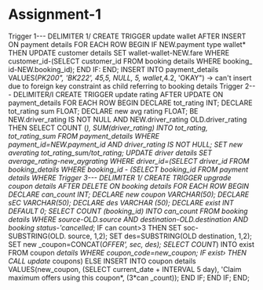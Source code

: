 # Assignment-1
Trigger 1---
DELIMITER 1/
CREATE TRIGGER update wallet AFTER INSERT ON payment details
FOR EACH ROW
BEGIN
IF NEW.payment type wallet* THEN
UPDATE customer details
SET wallet-wallet-NEW.fare WHERE customer_id-(SELECT customer_id FROM booking details WHERE booking_ id-NEW.booking_id);
END IF:
END;
INSERT INTO payment_details VALUES(*PK200", 'BK222', 45,5, NULL, 5, wallet*,4.2, 'OKAY") -> can't insert due to foreign key constraint as child referring to booking details
Trigger 2---
DELIMITER/I
CREATE TRIGGER update rating AFTER UPDATE ON payment_details
FOR EACH ROW
BEGIN
DECLARE tot_rating INT;
DECLARE tot_rating sum FLOAT;
DECLARE new avg rating FLOAT;
BE NEW.driver_rating IS NOT NULL AND NEW.driver_rating OLD.driver_rating THEN
SELECT COUNT (*), SUM(driver_rating) INTO tot_rating, tot_rating_sum FROM payment_details WHERE payment_id=NEW.payment_id AND driver_rating IS NOT HULL;
SET new averating tot_rating_sum/tot_rating;
UPDATE driver details
SET average_rating-new_aygrating WHERE driver_id=(SELECT driver_id FROM booking_details WHERE booking_id - (SELECT booking_id FROM payment details WHERE
Trigger 3---
DELIMITER 1/
CREATE TRIGGER upgrade coupon details AFTER DELETE ON booking details
FOR EACH ROW
BEGIN
DECLARE can_count INT;
DECLARE new coupon VARCHAR(50);
DECLARE sEC VARCHAR(50);
DECLARE des VARCHAR (50);
DECLARE exist INT DEFAULT 0;
SELECT COUNT (booking_id) INTO can_count FROM booking details WHERE source-OLD.source AND destination-OLD.destination AND booking status-'cancelled*;
IF can count>3 THEN
SET soc-SUBSTRING(OLD. source, 1,2);
SET des=SUBSTRING(OLD destination, 1,2);
SET new _coupon=CONCAT(*OFFER', sec, des);
SELECT COUNT*) INTO exist FROM coupon _details WHERE coupon_code=new_coupon;
IF exist› THEN
CALL update_ coupons)
ELSE
INSERT INTO coupon details VALUES(new_coupon, (SELECT current_date + INTERVAL 5 day), 'Claim maximum offers using this coupon*, (3*can _count));
END IF;
END IF;
END;
